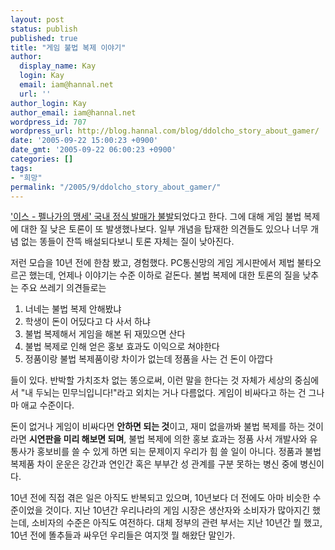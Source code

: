 ```yaml
---
layout: post
status: publish
published: true
title: "게임 불법 복제 이야기"
author:
  display_name: Kay
  login: Kay
  email: iam@hannal.net
  url: ''
author_login: Kay
author_email: iam@hannal.net
wordpress_id: 707
wordpress_url: http://blog.hannal.com/blog/ddolcho_story_about_gamer/
date: '2005-09-22 15:00:23 +0900'
date_gmt: '2005-09-22 06:00:23 +0900'
categories: []
tags:
- "희망"
permalink: "/2005/9/ddolcho_story_about_gamer/"
---
```

<p><a href="http://sanwang78.egloos.com/1132044/">'이스 - 펠나가의 맹세' 국내 정식 발매가 불발</a>되었다고 한다. 그에 대해 게임 불법 복제에 대한 질 낮은 토론이 또 발생했나보다. 일부 개념을 탑재한 의견들도 있으나 너무 개념 없는 똥들이 잔뜩 배설되다보니 토론 자체는 질이 낮아진다.</p>
<p>저런 모습을 10년 전에 한참 봤고, 경험했다. PC통신망의 게임 게시판에서 제법 불타오르곤 했는데, 언제나 이야기는 수준 이하로 겉돈다. 불법 복제에 대한 토론의 질을 낮추는 주요 쓰레기 의견들로는</p>
<ol>
<li>너네는 불법 복제 안해봤냐</li>
<li>학생이 돈이 어딨다고 다 사서 하냐</li>
<li>불법 복제해서 게임을 해본 뒤 재밌으면 산다</li>
<li>불법 복제로 인해 얻은 홍보 효과도 이익으로 쳐야한다</li>
<li>정품이랑 불법 복제품이랑 차이가 없는데 정품을 사는 건 돈이 아깝다</li>
</ol>
<p>들이 있다. 반박할 가치조차 없는 똥으로써, 이런 말을 한다는 것 자체가 세상의 중심에서 "내 두뇌는 민무늬입니다!"라고 외치는 거나 다름없다. 게임이 비싸다고 하는 건 그나마 애교 수준이다.</p>
<p>돈이 없거나 게임이 비싸다면 <strong>안하면 되는 것</strong>이고, 재미 없을까봐 불법 복제를 하는 것이라면 <strong>시연판을 미리 해보면 되며</strong>, 불법 복제에 의한 홍보 효과는 정품 사서 개발사와 유통사가 홍보비를 쓸 수 있게 하면 되는 문제이지 우리가 힘 쓸 일이 아니다. 정품과 불법 복제품 차이 운운은 강간과 연인간 혹은 부부간 성 관계를 구분 못하는 병신 중에 병신이다.</p>
<p>10년 전에 직접 겪은 일은 아직도 반복되고 있으며, 10년보다 더 전에도 아마 비슷한 수준이었을 것이다. 지난 10년간 우리나라의 게임 시장은 생산자와 소비자가 많아지긴 했는데, 소비자의 수준은 아직도 여전하다. 대체 정부의 관련 부서는 지난 10년간 뭘 했고, 10년 전에 똘추들과 싸우던 우리들은 여지껏 뭘 해왔단 말인가.</p>
